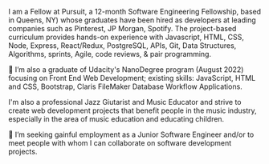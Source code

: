 
I am a Fellow at Pursuit, a 12-month Software Engineering Fellowship, based in Queens, NY) whose graduates have been hired as developers at leading companies such as Pinterest, JP Morgan, Spotify.  The project-based curriculum provides hands-on experience with Javascript, HTML, CSS, Node, Express, React/Redux, PostgreSQL, APIs, Git, Data Structures, Algorithms, sprints, Agile, code reviews, & pair programming.

👀 I’m also a graduate of Udacity's NanoDegree program (August 2022) focusing on Front End Web Development; existing skills: JavaScript, HTML and CSS, Bootstrap, Claris FileMaker Database Workflow Applications.  

I'm also a professional Jazz Giutarist and Music Educator and strive to create web development projects that benefit people in the music industry, especially in the area of music education and educating children.

💞️ I’m seeking gainful employment as a Junior Software Engineer and/or to meet people with whom I can collaborate on software development projects.

<!---
pulse99r/pulse99r is a ✨ special ✨ repository because its `README.md` (this file) appears on your GitHub profile.
You can click the Preview link to take a look at your changes.
--->
